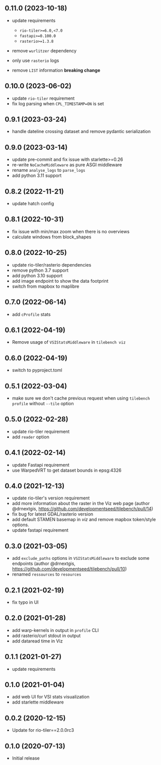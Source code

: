 
## 0.11.0 (2023-10-18)

* update requirements
  - `rio-tiler>=6.0,<7.0`
  - `fastapi>=0.100.0`
  - `rasterio>=1.3.8`

* remove `wurlitzer` dependency

* only use `rasterio` logs

* remove `LIST` information **breaking change**

## 0.10.0 (2023-06-02)

* update `rio-tiler` requirement
* fix log parsing when `CPL_TIMESTAMP=ON` is set

## 0.9.1 (2023-03-24)

* handle dateline crossing dataset and remove pydantic serialization

## 0.9.0 (2023-03-14)

* update pre-commit and fix issue with starlette>=0.26
* re-write `NoCacheMiddleware` as pure ASGI middleware
* rename `analyse_logs` to `parse_logs`
* add python 3.11 support

## 0.8.2 (2022-11-21)

* update hatch config

## 0.8.1 (2022-10-31)

* fix issue with min/max zoom when there is no overviews
* calculate windows from block_shapes

## 0.8.0 (2022-10-25)

* update rio-tiler/rasterio dependencies
* remove python 3.7 support
* add python 3.10 support
* add image endpoint to show the data footprint
* switch from mapbox to maplibre

## 0.7.0 (2022-06-14)

* add `cProfile` stats

## 0.6.1 (2022-04-19)

* Remove usage of `VSIStatsMiddleware` in `tilebench viz`

## 0.6.0 (2022-04-19)

* switch to pyproject.toml

## 0.5.1 (2022-03-04)

* make sure we don't cache previous request when using `tilebench profile` without `--tile` option

## 0.5.0 (2022-02-28)

* update rio-tiler requirement
* add `reader` option

## 0.4.1 (2022-02-14)

* update Fastapi requirement
* use WarpedVRT to get dataset bounds in epsg:4326

## 0.4.0 (2021-12-13)

* update rio-tiler's version requirement
* add more information about the raster in the Viz web page (author @drnextgis, https://github.com/developmentseed/tilebench/pull/14)
* fix bug for latest GDAL/rasterio version
* add default STAMEN basemap in *viz* and remove mapbox token/style options.
* update fastapi requirement

## 0.3.0 (2021-03-05)

* add `exclude_paths` options in `VSIStatsMiddleware` to exclude some endpoints (author @drnextgis, https://github.com/developmentseed/tilebench/pull/10)
* renamed `ressources`  to `resources`

## 0.2.1 (2021-02-19)

* fix typo in UI

## 0.2.0 (2021-01-28)

* add warp-kernels in output in `profile` CLI
* add rasterio/curl stdout in output
* add dataread time in Viz

## 0.1.1 (2021-01-27)

* update requirements

## 0.1.0 (2021-01-04)

* add web UI for VSI stats visualization
* add starlette middleware

## 0.0.2 (2020-12-15)

* Update for rio-tiler==2.0.0rc3

## 0.1.0 (2020-07-13)

* Initial release
